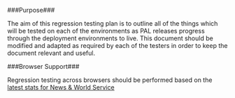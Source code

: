 ###Purpose###

The aim of this regression testing plan is to outline all of the things which will be tested on each of the environments as PAL releases progress through the deployment environments to live. This document should be modified and adapted as required by each of the testers in order to keep the document relevant and useful.

###Browser Support###

Regression testing across browsers should be performed based on the [latest stats for News & World Service](https://confluence.dev.bbc.co.uk/display/news/Supported+Browser+Versions)

